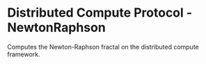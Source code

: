 # Distributed Compute Protocol - NewtonRaphson

Computes the Newton-Raphson fractal on the distributed compute framework.
